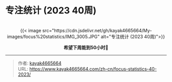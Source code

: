 # 专注统计 (2023 40周)


<!--more-->
<br/> 
<div align="center">
{{< image src="https://cdn.jsdelivr.net/gh/kayak4665664/My-images/focus%20statistics/IMG_3005.JPG" alt="专注统计 (2023 40周)">}}

**希望下周能到50小时🌲**
</div>

---

> 作者: [kayak4665664](https://github.com/kayak4665664)  
> URL: https://www.kayak4665664.com/zh-cn/focus-statistics-40-2023/  

